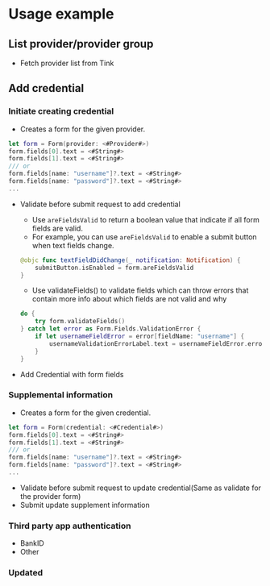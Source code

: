 # Usage example

## List provider/provider group
- Fetch provider list from Tink

## Add credential
### Initiate creating credential
- Creates a form for the given provider.
```swift
let form = Form(provider: <#Provider#>)
form.fields[0].text = <#String#>
form.fields[1].text = <#String#>
/// or
form.fields[name: "username"]?.text = <#String#>
form.fields[name: "password"]?.text = <#String#>
...
```

- Validate before submit request to add credential
	- Use `areFieldsValid` to return a boolean value that indicate if all form fields are valid. 
	- For example, you can use `areFieldsValid` to enable a submit button when text fields change.
	```swift
	@objc func textFieldDidChange(_ notification: Notification) {
	    submitButton.isEnabled = form.areFieldsValid
	}
	```

	- Use validateFields() to validate fields which can throw errors that contain more info about which fields are not valid and why

	```swift
	do {
    	try form.validateFields()
	} catch let error as Form.Fields.ValidationError {
    	if let usernameFieldError = error[fieldName: "username"] {
        	usernameValidationErrorLabel.text = usernameFieldError.errorDescription
	    }
	}
	```

- Add Credential with form fields

### Supplemental information
- Creates a form for the given credential.
```swift
let form = Form(credential: <#Credential#>)
form.fields[0].text = <#String#>
form.fields[1].text = <#String#>
/// or
form.fields[name: "username"]?.text = <#String#>
form.fields[name: "password"]?.text = <#String#>
...
```

- Validate before submit request to update credential(Same as validate for the provider form)
- Submit update supplement information

### Third party app authentication
- BankID
- Other

### Updated
